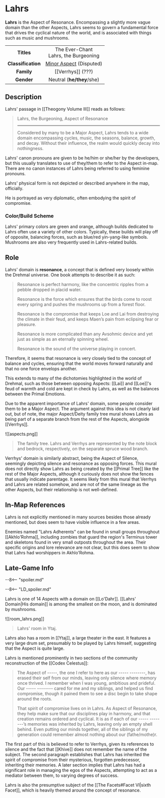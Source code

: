 # Lahrs

**Lahrs** is the Aspect of Resonance. Encompassing a slightly more vague domain than the other Aspects, Lahrs seems to govern a fundamental force that drives the cyclical nature of the world, and is associated with things such as music and mushrooms.

|  |  |
|:----------:|:----------------------:|
| **Titles** | The Ever-Chant <br> Lahrs, the Burgeoning |
| **Classification** | [Minor Aspect](/Lore/Higher_Beings/Aspects/Minor_Aspects/) (Disputed) |
| **Family** | [[Verrhys]] (???)  |
| **Gender** | Neutral (**he/they**/she) |

## Description

Lahrs' passage in [[Theogony Volume III]] reads as follows:

> Lahrs, the Burgeoning, Aspect of Resonance
> ***
> Considered by many to be a Major Aspect, Lahrs tends to a wide domain encompassing cycles, music, the seasons, balance, growth, and decay. Without their influence, the realm would quickly decay into nothingness.

Lahrs' canon pronouns are given to be he/him or she/her by the developers, but this usually translates to use of they/them to refer to the Aspect in-map. There are no canon instances of Lahrs being referred to using feminine pronouns.

Lahrs' physical form is not depicted or described anywhere in the map, officially.

He is portrayed as very diplomatic, often embodying the spirit of compromise.

### Color/Build Scheme

Lahrs' primary colors are green and orange, although builds dedicated to Lahrs often use a variety of other colors. Typically, these builds will play off of opposite, balancing forces, such as blue/red yin-yang-like symbols. Mushrooms are also very frequently used in Lahrs-related builds.

## Role

Lahrs' domain is **resonance**, a concept that is defined very loosely within the Drehmal universe. One book attempts to describe it as such:

> Resonance is perfect harmony, like the concentric ripples from a pebble dropped in placid water.
>
> Resonance is the force which ensures that the birds come to roost every spring and pushes the mushrooms up from a forest floor.
>
> Resonance is the compromise that keeps Loe and Lai from destroying the climate in their feud, and keeps Maen’s pain from eclipsing fear or pleasure.
>
> Resonance is more complicated than any Avsohmic device and yet just as simple as an eternally spinning wheel.
>
> Resonance is the sound of the universe playing in concert.

Therefore, it seems that resonance is very closely tied to the concept of balance and cycles, ensuring that the world moves forward naturally and that no one force envelops another.

This extends to many of the dichotomies highlighted in the world of Drehmal, such as those between opposing Aspects: [[Lai]] and [[Loe]]'s feud of warmth and cold are kept in check by Lahrs, as well as the balances between the Primal Emotions.

Due to the apparent importance of Lahrs' domain, some people consider them to be a Major Aspect. The argument against this idea is not clearly laid out, but of note, the major Aspect/Deity family tree mural shows Lahrs as being part of a separate branch from the rest of the Aspects, alongside [[Verrhys]]. 

![[aspects.png]]
> The family tree. Lahrs and Verrhys are represented by the note block and bedrock, respectively, on the separate spruce wood branch.

Verrhys' domain is similarly abstract, being the Aspect of Silence, seemingly depicting silence and resonance as opposing forces. This mural does not directly show Lahrs as being created by the [[Primal Tree]] like the rest of the Major Aspects, although it curiously does not show the fences that usually indicate parentage. It seems likely from this mural that Verrhys and Lahrs are related somehow, and are not of the same lineage as the other Aspects, but their relationship is not well-defined.

## In-Map References

Lahrs is not explicitly mentioned in many sources besides those already mentioned, but does seem to have visible influence in a few areas.

Enemies named "Lahrs Adherents" can be found in small groups throughout [[Akhlo'Rohma]], including zombies that guard the region's Terminus tower and skeletons found in very small outposts throughout the area. Their specific origins and lore relevance are not clear, but this does seem to show that Lahrs had worshippers in Akhlo'Rohma.

## Late-Game Info

--8<-- "spoiler.md"

--8<-- "LD_spoiler.md"

Lahrs is one of 14 Aspects with a domain on [[Lo'Dahr]]. [[Lahrs' Domain|His domain]] is among the smallest on the moon, and is dominated by mushrooms.

![[room_lahrs.png]]
> Lahrs' room in Ytaj.

Lahrs also has a room in [[Ytaj]], a large theater in the east. It features a very large drum set, presumably to be played by Lahrs himself, suggesting that the Aspect is quite large.

Lahrs is mentioned prominently in two sections of the community reconstruction of the [[Codex Celestus]]:

> The Aspect of -----, the one I refer to here as our ----- --------, has erased their self from our minds, leaving only silence where memory once thrived. I remember when I was young, ambitious and prideful. Our ----- -------- cared for me and my siblings, and helped us find compromise, though it pained them to see a disc begin to take shape around the roots.
>
> That spirit of compromise lives on in Lahrs. As Aspect of Resonance, they help make sure that our disciplines play in harmony, and that creation remains ordered and cyclical. It is as if each of our  ----- --------’s memories was inherited by Lahrs, leaving only an empty shell behind. Even putting our minds together, all of the siblings of my generation could remember almost nothing about our (fathe/mothe)r.

The first part of this is believed to refer to Verrhys, given its references to silence and the fact that [[Khive]] does not remember the name of the subject. The second paragraph establishes that Lahrs has inherited the spirit of compromise from their mysterious, forgotten predecessor, inheriting their memories. A later section implies that Lahrs has had a significant role in managing the egos of the Aspects, attempting to act as a mediator between them, to varying degrees of success.

Lahrs is also the presumptive subject of the [[The Facets#Facet VI|sixth Facet]], which is heavily themed around the concept of resonance.
